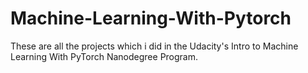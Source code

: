# Machine-Learning-With-Pytorch
These are all the projects which i did in the Udacity's Intro to Machine Learning With PyTorch Nanodegree Program.
